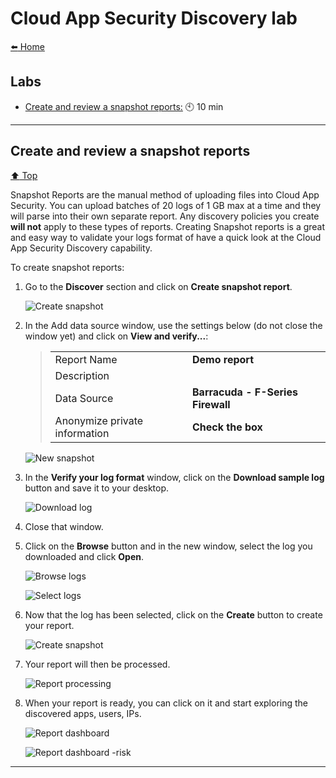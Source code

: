 # Cloud App Security Discovery lab

[:arrow_left: Home](/README.md)

## Labs

* [Create and review a snapshot reports:](Configure-and-test-continuous-reports) :clock10: 10 min

---

## Create and review a snapshot reports

[:arrow_up: Top](#Cloud-App-Security-Discovery-lab)

Snapshot Reports are the manual method of uploading files into Cloud App Security. You can upload batches of 20 logs of 1 GB max at a time and they will parse into their own separate report. Any discovery policies you create **will not** apply to these types of reports. Creating Snapshot reports is a great and easy way to validate your logs format of have a quick look at the Cloud App Security Discovery capability.

To create snapshot reports:

1. Go to the **Discover** section and click on **Create snapshot report**.

    ![Create snapshot](/media/dis-newsnaphsot.png "Create snapshot")

2. In the Add data source window, use the settings below (do not close the window yet) and click on **View and verify...**:

    >|||
    >|---------|---------|
    >|Report Name| **Demo report**|
    >|Description| |
    >|Data Source| **Barracuda - F-Series Firewall**|
    >|Anonymize private information |**Check the box**|
    >
    ![New snapshot](/media/dis-createsnapshot.png "New snapshot")

3. In the **Verify your log format** window, click on the **Download sample log** button and save it to your desktop.

    ![Download log](/media/dis-downloadlog.png "Download log")

4. Close that window.

5. Click on the **Browse** button and in the new window, select the log you downloaded and click **Open**.

    ![Browse logs](/media/dis-browse.png "Browse logs")

    ![Select logs](/media/dis-downloadlog.png "Select logs")

6. Now that the log has been selected, click on the **Create** button to create your report.

    ![Create snapshot](/media/dis-snapshotcreate.png "Create snapshot")

7. Your report will then be processed.

    ![Report processing](/media/dis-processing.png "Report processing")

8. When your report is ready, you can click on it and start exploring the discovered apps, users, IPs.

    ![Report dashboard](/media/dis-dashboard.png "Report dashboard")

    ![Report dashboard -risk](/media/dis-risk.png "Report dashboard - risk")

---